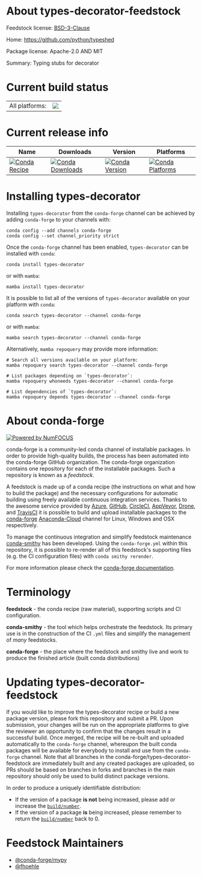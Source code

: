 About types-decorator-feedstock
===============================

Feedstock license: [BSD-3-Clause](https://github.com/conda-forge/types-decorator-feedstock/blob/main/LICENSE.txt)

Home: https://github.com/python/typeshed

Package license: Apache-2.0 AND MIT

Summary: Typing stubs for decorator

Current build status
====================


<table><tr><td>All platforms:</td>
    <td>
      <a href="https://dev.azure.com/conda-forge/feedstock-builds/_build/latest?definitionId=13166&branchName=main">
        <img src="https://dev.azure.com/conda-forge/feedstock-builds/_apis/build/status/types-decorator-feedstock?branchName=main">
      </a>
    </td>
  </tr>
</table>

Current release info
====================

| Name | Downloads | Version | Platforms |
| --- | --- | --- | --- |
| [![Conda Recipe](https://img.shields.io/badge/recipe-types--decorator-green.svg)](https://anaconda.org/conda-forge/types-decorator) | [![Conda Downloads](https://img.shields.io/conda/dn/conda-forge/types-decorator.svg)](https://anaconda.org/conda-forge/types-decorator) | [![Conda Version](https://img.shields.io/conda/vn/conda-forge/types-decorator.svg)](https://anaconda.org/conda-forge/types-decorator) | [![Conda Platforms](https://img.shields.io/conda/pn/conda-forge/types-decorator.svg)](https://anaconda.org/conda-forge/types-decorator) |

Installing types-decorator
==========================

Installing `types-decorator` from the `conda-forge` channel can be achieved by adding `conda-forge` to your channels with:

```
conda config --add channels conda-forge
conda config --set channel_priority strict
```

Once the `conda-forge` channel has been enabled, `types-decorator` can be installed with `conda`:

```
conda install types-decorator
```

or with `mamba`:

```
mamba install types-decorator
```

It is possible to list all of the versions of `types-decorator` available on your platform with `conda`:

```
conda search types-decorator --channel conda-forge
```

or with `mamba`:

```
mamba search types-decorator --channel conda-forge
```

Alternatively, `mamba repoquery` may provide more information:

```
# Search all versions available on your platform:
mamba repoquery search types-decorator --channel conda-forge

# List packages depending on `types-decorator`:
mamba repoquery whoneeds types-decorator --channel conda-forge

# List dependencies of `types-decorator`:
mamba repoquery depends types-decorator --channel conda-forge
```


About conda-forge
=================

[![Powered by
NumFOCUS](https://img.shields.io/badge/powered%20by-NumFOCUS-orange.svg?style=flat&colorA=E1523D&colorB=007D8A)](https://numfocus.org)

conda-forge is a community-led conda channel of installable packages.
In order to provide high-quality builds, the process has been automated into the
conda-forge GitHub organization. The conda-forge organization contains one repository
for each of the installable packages. Such a repository is known as a *feedstock*.

A feedstock is made up of a conda recipe (the instructions on what and how to build
the package) and the necessary configurations for automatic building using freely
available continuous integration services. Thanks to the awesome service provided by
[Azure](https://azure.microsoft.com/en-us/services/devops/), [GitHub](https://github.com/),
[CircleCI](https://circleci.com/), [AppVeyor](https://www.appveyor.com/),
[Drone](https://cloud.drone.io/welcome), and [TravisCI](https://travis-ci.com/)
it is possible to build and upload installable packages to the
[conda-forge](https://anaconda.org/conda-forge) [Anaconda-Cloud](https://anaconda.org/)
channel for Linux, Windows and OSX respectively.

To manage the continuous integration and simplify feedstock maintenance
[conda-smithy](https://github.com/conda-forge/conda-smithy) has been developed.
Using the ``conda-forge.yml`` within this repository, it is possible to re-render all of
this feedstock's supporting files (e.g. the CI configuration files) with ``conda smithy rerender``.

For more information please check the [conda-forge documentation](https://conda-forge.org/docs/).

Terminology
===========

**feedstock** - the conda recipe (raw material), supporting scripts and CI configuration.

**conda-smithy** - the tool which helps orchestrate the feedstock.
                   Its primary use is in the construction of the CI ``.yml`` files
                   and simplify the management of *many* feedstocks.

**conda-forge** - the place where the feedstock and smithy live and work to
                  produce the finished article (built conda distributions)


Updating types-decorator-feedstock
==================================

If you would like to improve the types-decorator recipe or build a new
package version, please fork this repository and submit a PR. Upon submission,
your changes will be run on the appropriate platforms to give the reviewer an
opportunity to confirm that the changes result in a successful build. Once
merged, the recipe will be re-built and uploaded automatically to the
`conda-forge` channel, whereupon the built conda packages will be available for
everybody to install and use from the `conda-forge` channel.
Note that all branches in the conda-forge/types-decorator-feedstock are
immediately built and any created packages are uploaded, so PRs should be based
on branches in forks and branches in the main repository should only be used to
build distinct package versions.

In order to produce a uniquely identifiable distribution:
 * If the version of a package **is not** being increased, please add or increase
   the [``build/number``](https://docs.conda.io/projects/conda-build/en/latest/resources/define-metadata.html#build-number-and-string).
 * If the version of a package **is** being increased, please remember to return
   the [``build/number``](https://docs.conda.io/projects/conda-build/en/latest/resources/define-metadata.html#build-number-and-string)
   back to 0.

Feedstock Maintainers
=====================

* [@conda-forge/mypy](https://github.com/conda-forge/mypy/)
* [@fhoehle](https://github.com/fhoehle/)

